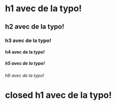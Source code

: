 # h1 avec de la typo!

## h2 avec de la typo!

### h3 avec de la typo!

#### h4 avec de la typo!

##### h5 avec de la typo!

###### h6 avec de la typo!

# closed h1 avec de la typo! #

#